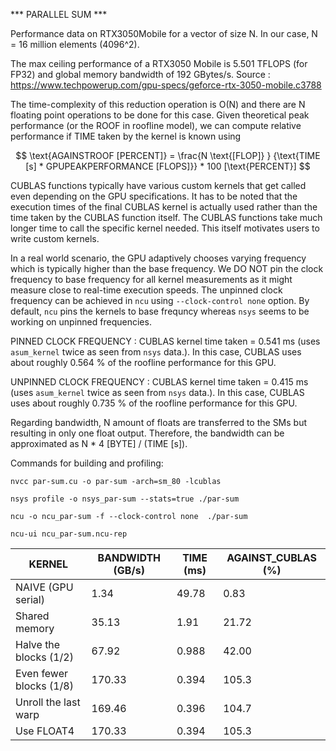 *** PARALLEL SUM ***

Performance data on RTX3050Mobile for a vector of size N. In our case, N = 16 million elements (4096^2).

The max ceiling performance of a RTX3050 Mobile is 5.501 TFLOPS (for FP32) and global memory bandwidth of 192 GBytes/s.
Source : https://www.techpowerup.com/gpu-specs/geforce-rtx-3050-mobile.c3788


The time-complexity of this reduction operation  is O(N) and there are N floating point operations to be done for this case. Given theoretical peak performance (or the ROOF in roofline model), we can compute relative performance if TIME taken by the kernel is known using

$$ \text{AGAINSTROOF [PERCENT]} = \frac{N \text{[FLOP]} } {\text{TIME [s] *  GPUPEAKPERFORMANCE [FLOPS]}} * 100 [\text{PERCENT}] $$


CUBLAS functions typically have various custom kernels that get called even depending on the GPU specifications. It has to be noted that the execution times of the final CUBLAS kernel is actually used rather than the time taken by the CUBLAS function itself. The CUBLAS functions take much longer time to call the specific kernel needed. This itself motivates users to write custom kernels.


In a real world scenario, the GPU adaptively chooses varying frequency which is typically higher than the base frequency. We DO NOT pin the clock frequency to base frequency for all kernel measurements as it might measure close to real-time execution speeds. The unpinned clock frequency can be achieved in `ncu` using `--clock-control none` option. By default, `ncu` pins the kernels to base frequncy whereas `nsys` seems to be working on unpinned frequencies.

PINNED CLOCK FREQUENCY : CUBLAS kernel time taken = 0.541 ms (uses `asum_kernel` twice as seen from `nsys` data.). In this case, CUBLAS uses about roughly 0.564 % of the roofline performance for this GPU.

UNPINNED CLOCK FREQUENCY : CUBLAS kernel time taken = 0.415 ms (uses `asum_kernel` twice as seen from `nsys` data.). In this case, CUBLAS uses about roughly 0.735 % of the roofline performance for this GPU.


Regarding bandwidth, N amount of floats are transferred to the SMs but resulting in only one float output. Therefore, the bandwidth can be approximated as N * 4 [BYTE] / (TIME [s]).

Commands for building and profiling:

`nvcc par-sum.cu -o par-sum -arch=sm_80 -lcublas`

`nsys profile -o nsys_par-sum --stats=true ./par-sum`

`ncu -o ncu_par-sum -f --clock-control none  ./par-sum`

`ncu-ui ncu_par-sum.ncu-rep`



|KERNEL    	  		|BANDWIDTH (GB/s)    	|TIME (ms) 	|AGAINST_CUBLAS (%)
| ------------------------- 	| --------------------- | ------------- | ----------------
|NAIVE (GPU serial)		|1.34			|49.78		|0.83
|Shared memory			|35.13			|1.91		|21.72
|Halve the blocks (1/2)		|67.92			|0.988		|42.00
|Even fewer blocks (1/8)	|170.33			|0.394		|105.3
|Unroll the last warp   	|169.46			|0.396		|104.7
|Use FLOAT4		   	|170.33			|0.394		|105.3

